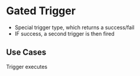 # Gated Trigger

* Special trigger type, which returns a success/fail
* IF success, a second trigger is then fired&#x20;

## Use Cases&#x20;











Trigger executes



















